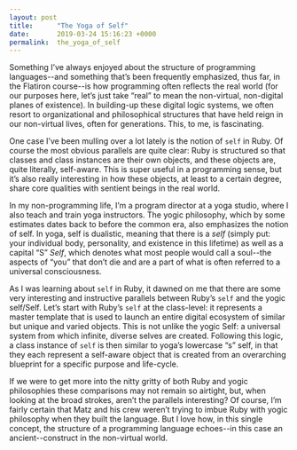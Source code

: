 ```yaml
---
layout: post
title:      "The Yoga of Self"
date:       2019-03-24 15:16:23 +0000
permalink:  the_yoga_of_self
---
```



Something I’ve always enjoyed about the structure of programming languages--and something that’s been frequently emphasized, thus far, in the Flatiron course--is how programming often reflects the real world (for our purposes here, let’s just take “real” to mean the non-virtual, non-digital planes of existence). In building-up these digital logic systems, we often resort to organizational and philosophical structures that have held reign in our non-virtual lives, often for generations. This, to me, is fascinating.

One case I’ve been mulling over a lot lately is the notion of `self` in Ruby. Of course the most obvious parallels are quite clear: Ruby is structured so that classes and class instances are their own objects, and these objects are, quite literally, self-aware. This is super useful in a programming sense, but it’s also really interesting in how these objects, at least to a certain degree, share core qualities with sentient beings in the real world.

In my non-programming life, I’m a program director at a yoga studio, where I also teach and train yoga instructors. The yogic philosophy, which by some estimates dates back to before the common era, also emphasizes the notion of self. In yoga, self is dualistic, meaning that there is a *self* (simply put: your individual body, personality, and existence in this lifetime) as well as a capital “S” *Self*, which denotes what most people would call a soul--the aspects of “you” that don’t die and are a part of what is often referred to a universal consciousness. 

As I was learning about `self` in Ruby, it dawned on me that there are some very interesting and instructive parallels between Ruby’s `self` and the yogic self/Self. Let’s start with Ruby’s `self` at the class-level: it represents a master template that is used to launch an entire digital ecosystem of similar but unique and varied objects. This is not unlike the yogic Self: a universal system from which infinite, diverse selves are created. Following this logic, a class instance of `self` is then similar to yoga’s lowercase “s” self, in that they each represent a self-aware object that is created from an overarching blueprint for a specific purpose and life-cycle. 

If we were to get more into the nitty gritty of both Ruby and yogic philosophies these comparisons may not remain so airtight, but, when looking at the broad strokes, aren’t the parallels interesting? Of course, I’m fairly certain that Matz and his crew weren’t trying to imbue Ruby with yogic philosophy when they built the language. But I love how, in this single concept, the structure of a programming language echoes--in this case an ancient--construct in the non-virtual world.
